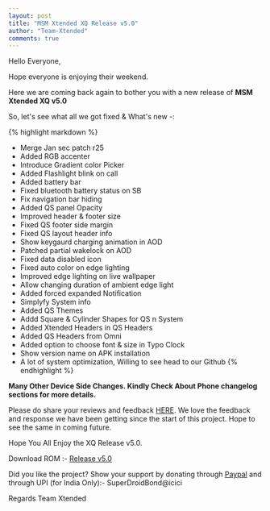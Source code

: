 ```yaml
---
layout: post
title: "MSM Xtended XQ Release v5.0"
author: "Team-Xtended"
comments: true
---
```

Hello Everyone,

Hope everyone is enjoying their weekend. 

Here we are coming back again to bother you with a new release of **MSM Xtended XQ v5.0**

So, let's see what all we got fixed & What's new -:

{% highlight markdown %}
* Merge Jan sec patch r25
* Added RGB accenter
* Introduce Gradient color Picker
* Added Flashlight blink on call
* Added battery bar
* Fixed bluetooth battery status on SB
* Fix navigation bar hiding
* Added QS panel Opacity
* Improved header & footer size
* Fixed QS footer side margin
* Fixed QS layout header info
* Show keygaurd charging animation in AOD
* Patched partial wakelock on AOD
* Fixed data disabled icon
* Fixed auto color on edge lighting
* Improved edge lighting on live wallpaper
* Allow changing duration of ambient edge light
* Added forced expanded Notification
* Simplyfy System info
* Added QS Themes
* Addd Square & Cylinder Shapes for QS n System
* Added Xtended Headers in QS Headers
* Added QS Headers from Omni
* Added option to choose font & size in Typo Clock
* Show version name on APK installation
* A lot of system optimization, Willing to see head to our Github
{% endhighlight %}
 
**Many Other Device Side Changes. Kindly Check About Phone changelog sections for more details.**

Please do share your reviews and feedback [HERE](https://sourceforge.net/projects/xtended/reviews). We love the feedback and response we have been getting since the start of this project. Hope to see the same in coming future.

Hope You All Enjoy the XQ Release v5.0.

Download ROM :- [Release v5.0](https://sourceforge.net/projects/xtended/files) 

Did you like the project? Show your support by donating through [Paypal](https://www.paypal.me/superdroidbond) and  through UPI (for India Only):- SuperDroidBond@icici

Regards
Team Xtended
